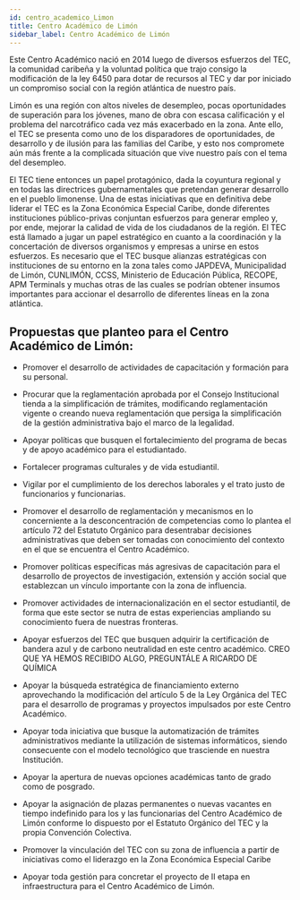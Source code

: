 ```yaml
---
id: centro_academico_Limon
title: Centro Académico de Limón
sidebar_label: Centro Académico de Limón
---
```

Este Centro Académico nació en 2014 luego de diversos esfuerzos del TEC, la comunidad caribeña y la voluntad política que trajo consigo la modificación de la ley 6450 para dotar de recursos al TEC y dar por iniciado un compromiso social con la región atlántica de nuestro país. 

Limón es una región con altos niveles de desempleo, pocas oportunidades de superación para los jóvenes, mano de obra con escasa calificación y el problema del narcotráfico cada vez más exacerbado en la zona. Ante ello, el TEC se presenta como uno de los disparadores de oportunidades, de desarrollo y de ilusión para las familias del Caribe, y esto nos compromete aún más frente a la complicada situación que vive nuestro país con el tema del desempleo. 

El TEC tiene entonces un papel protagónico, dada la coyuntura regional y en todas las directrices gubernamentales que pretendan generar desarrollo en el pueblo limonense.
Una de estas iniciativas que en definitiva debe liderar el TEC es la Zona Económica Especial Caribe, donde diferentes instituciones público-privas conjuntan esfuerzos para generar empleo y, por ende, mejorar la calidad de vida de los ciudadanos de la región. El TEC está llamado a jugar un papel estratégico en cuanto a la coordinación y la concertación de diversos organismos y empresas a unirse en estos esfuerzos. Es necesario que el TEC busque alianzas estratégicas con instituciones de su entorno en la zona tales como JAPDEVA, Municipalidad de Limón, CUNLIMÓN, CCSS, Ministerio de Educación Pública, RECOPE, APM Terminals y muchas otras de las cuales se podrían obtener insumos importantes para accionar el desarrollo de diferentes líneas en la zona atlántica. 

## Propuestas que planteo para el Centro Académico de Limón:
- Promover el desarrollo de actividades de capacitación y formación para su personal.

- Procurar que la reglamentación aprobada por el Consejo Institucional tienda a la simplificación de trámites, modificando reglamentación vigente o creando nueva reglamentación que persiga la simplificación de la gestión administrativa bajo el marco de la legalidad.

- Apoyar políticas que busquen el fortalecimiento del programa de becas y de apoyo académico para el estudiantado.

- Fortalecer programas culturales y de vida estudiantil.

- Vigilar por el cumplimiento de los derechos laborales y el trato justo de funcionarios y funcionarias.

- Promover el desarrollo de reglamentación y mecanismos en lo concerniente a la desconcentración de competencias como lo plantea el artículo 72 del Estatuto Orgánico para desentrabar decisiones administrativas que deben ser tomadas con conocimiento del contexto en el que se encuentra el Centro Académico.

- Promover políticas específicas más agresivas de capacitación para el desarrollo de proyectos de investigación, extensión y acción social que establezcan un vínculo importante con la zona de influencia.

- Promover actividades de internacionalización en el sector estudiantil, de forma que este sector se nutra de estas experiencias ampliando su conocimiento fuera de nuestras fronteras.

- Apoyar esfuerzos del TEC que busquen adquirir la certificación de bandera azul y de carbono neutralidad en este centro académico. CREO QUE YA HEMOS RECIBIDO ALGO, PREGUNTÁLE A RICARDO DE QUÍMICA

- Apoyar la búsqueda estratégica de financiamiento externo aprovechando la modificación del artículo 5 de la Ley Orgánica del TEC para el desarrollo de programas y proyectos impulsados por este Centro Académico.

- Apoyar toda iniciativa que busque la automatización de trámites administrativos mediante la utilización de sistemas informáticos, siendo consecuente con el modelo tecnológico que trasciende en nuestra Institución.

- Apoyar la apertura de nuevas opciones académicas tanto de grado como de posgrado. 

- Apoyar la asignación de plazas permanentes o nuevas vacantes en tiempo indefinido para los y las funcionarias del Centro Académico de Limón conforme lo dispuesto por el Estatuto Orgánico del TEC y la propia Convención Colectiva.

- Promover la vinculación del TEC con su zona de influencia a partir de iniciativas como el liderazgo en la Zona Económica Especial Caribe

- Apoyar toda gestión para concretar el proyecto de II etapa en infraestructura para el Centro Académico de Limón.
